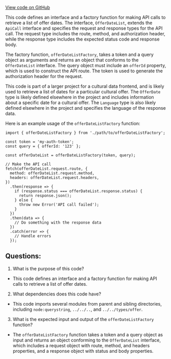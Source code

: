 [View code on GitHub](https://github.com/technologiestiftung/kulturdaten-frontend/blob/master/lib/api/routes/offer/date/list.ts)

This code defines an interface and a factory function for making API calls to retrieve a list of offer dates. The interface, `OfferDateList`, extends the `ApiCall` interface and specifies the request and response types for the API call. The request type includes the route, method, and authorization header, while the response type includes the expected status code and response body.

The factory function, `offerDateListFactory`, takes a token and a query object as arguments and returns an object that conforms to the `OfferDateList` interface. The query object must include an `offerId` property, which is used to construct the API route. The token is used to generate the authorization header for the request.

This code is part of a larger project for a cultural data frontend, and is likely used to retrieve a list of dates for a particular cultural offer. The `OfferDate` type is likely defined elsewhere in the project and includes information about a specific date for a cultural offer. The `Language` type is also likely defined elsewhere in the project and specifies the language of the response data.

Here is an example usage of the `offerDateListFactory` function:

```
import { offerDateListFactory } from './path/to/offerDateListFactory';

const token = 'my-auth-token';
const query = { offerId: '123' };

const offerDateList = offerDateListFactory(token, query);

// Make the API call
fetch(offerDateList.request.route, {
  method: offerDateList.request.method,
  headers: offerDateList.request.headers,
})
  .then(response => {
    if (response.status === offerDateList.response.status) {
      return response.json();
    } else {
      throw new Error('API call failed');
    }
  })
  .then(data => {
    // Do something with the response data
  })
  .catch(error => {
    // Handle errors
  });
```
## Questions: 
 1. What is the purpose of this code?
- This code defines an interface and a factory function for making API calls to retrieve a list of offer dates.

2. What dependencies does this code have?
- This code imports several modules from parent and sibling directories, including `node:querystring`, `../../..`, and `../../types/offer`.

3. What is the expected input and output of the `offerDateListFactory` function?
- The `offerDateListFactory` function takes a token and a query object as input and returns an object conforming to the `OfferDateList` interface, which includes a request object with route, method, and headers properties, and a response object with status and body properties.